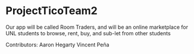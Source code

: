 # ProjectTicoTeam2

Our app will be called Room Traders, and will be an online marketplace for UNL students to browse, rent, buy, and sub-let from other students

Contributors:
Aaron Hegarty
Vincent Peña
